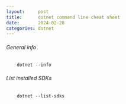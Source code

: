 ```yaml
---
layout:     post
title:      dotnet command line cheat sheet
date:       2024-02-28
categories: dotnet
---
```

###### General info
```
    dotnet --info
```

###### List installed SDKs
```
    dotnet --list-sdks
```

